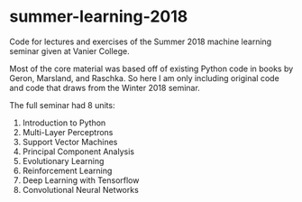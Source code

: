 # summer-learning-2018
Code for lectures and exercises of the Summer 2018 machine learning seminar given at Vanier College.

Most of the core material was based off of existing Python code in books by Geron, Marsland, and Raschka. So here I am only including original code and code that draws from the Winter 2018 seminar.

The full seminar had 8 units:
1) Introduction to Python
2) Multi-Layer Perceptrons
3) Support Vector Machines
4) Principal Component Analysis
5) Evolutionary Learning
6) Reinforcement Learning
7) Deep Learning with Tensorflow
8) Convolutional Neural Networks
